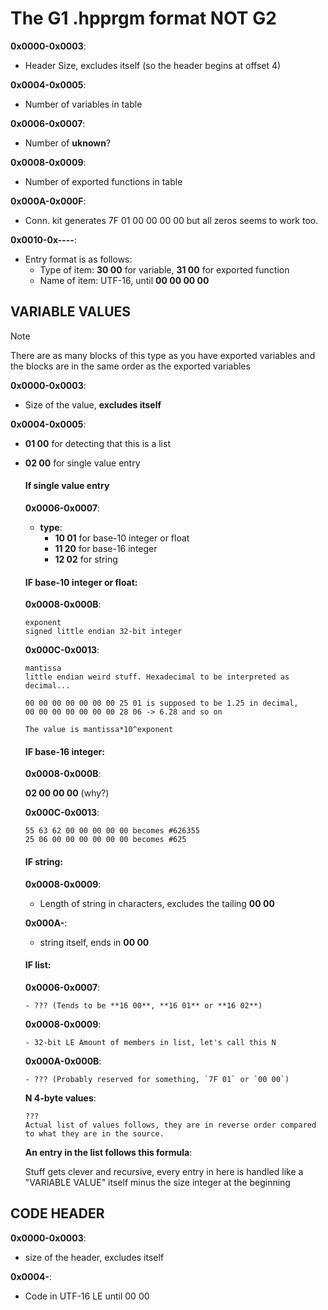 # The G1 .hpprgm format NOT G2

**0x0000-0x0003**:

- Header Size, excludes itself (so the header begins at offset 4)

**0x0004-0x0005**:

- Number of variables in table
  
**0x0006-0x0007**:

- Number of **uknown**?

**0x0008-0x0009**:
- Number of exported functions in table
 
**0x000A-0x000F**:

- Conn. kit generates
    7F 01 00 00 00 00
    but all zeros seems to work too.


**0x0010-0x----**:

- Entry format is as follows:
    - Type of item:
        **30 00** for variable,
        **31 00** for exported function
    - Name of item:
        UTF-16, until **00 00 00 00**


## VARIABLE VALUES
>[!NOTE]
>There are as many blocks of this type as you have exported variables and the blocks are in the same order as the exported variables

**0x0000-0x0003**:

- Size of the value, **excludes itself**

**0x0004-0x0005**:

- **01 00** for detecting that this is a list
- **02 00** for single value entry
  
  #### If single value entry

  **0x0006-0x0007**:

  - **type**:
    - **10 01** for base-10 integer or float
    - **11 20** for base-16 integer
    - **12 02** for string

  #### IF base-10 integer or float:


    **0x0008-0x000B**:
  
    ```
    exponent
    signed little endian 32-bit integer
    ```
  
    **0x000C-0x0013**:
  
    ```
    mantissa
    little endian weird stuff. Hexadecimal to be interpreted as decimal...
      
    00 00 00 00 00 00 00 25 01 is supposed to be 1.25 in decimal,
    00 00 00 00 00 00 00 28 06 -> 6.28 and so on
      
    The value is mantissa*10^exponent
    ```
  
  #### IF base-16 integer:
  
    **0x0008-0x000B**:
  
    **02 00 00 00** (why?)

    **0x000C-0x0013**:
  
    ```
    55 63 62 00 00 00 00 00 becomes #626355
    25 06 00 00 00 00 00 00 becomes #625
    ```
  
  #### IF string:
  
    **0x0008-0x0009**:
  
    - Length of string in characters, excludes the tailing **00 00**

    **0x000A-**:

    - string itself, ends in **00 00**

  
  #### IF list:

    **0x0006-0x0007**:
    
      - ??? (Tends to be **16 00**, **16 01** or **16 02**)

  
    **0x0008-0x0009**:
  
      - 32-bit LE Amount of members in list, let's call this N

        
    **0x000A-0x000B**:
  
      - ??? (Probably reserved for something, `7F 01` or `00 00`)

        
    **N 4-byte values**:
  
    ```
    ???
    Actual list of values follows, they are in reverse order compared to what they are in the source.
    ```
    
    **An entry in the list follows this formula**:
  
    Stuff gets clever and recursive, every entry in here is handled like a "VARIABLE VALUE" itself minus the size integer at the beginning


## CODE HEADER

**0x0000-0x0003**:

- size of the header, excludes itself


**0x0004-**:
- Code in UTF-16 LE until 00 00


